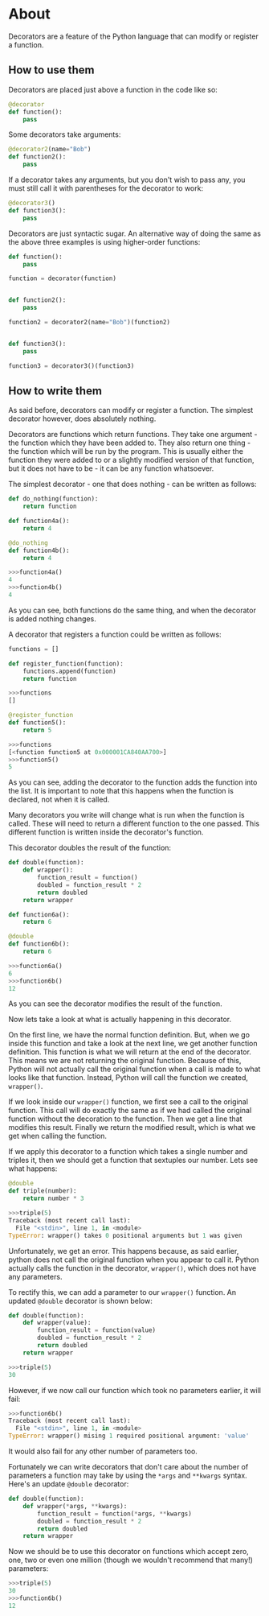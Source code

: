 # About

Decorators are a feature of the Python language that can modify or register a function.

## How to use them

Decorators are placed just above a function in the code like so:

```python
@decorator
def function():
    pass
```

Some decorators take arguments:

```python
@decorator2(name="Bob")
def function2():
    pass
```

If a decorator takes any arguments, but you don't wish to pass any, you must still call it with parentheses for the decorator to work:

```python
@decorator3()
def function3():
    pass
```

Decorators are just syntactic sugar.
An alternative way of doing the same as the above three examples is using higher-order functions:
```python
def function():
    pass

function = decorator(function)


def function2():
    pass

function2 = decorator2(name="Bob")(function2)


def function3():
    pass

function3 = decorator3()(function3)
```

## How to write them

As said before, decorators can modify or register a function.
The simplest decorator however, does absolutely nothing.

Decorators are functions which return functions.
They take one argument - the function which they have been added to.
They also return one thing - the function which will be run by the program.
This is usually either the function they were added to or a slightly modified version of that function, but it does not have to be - it can be any function whatsoever.

The simplest decorator - one that does nothing - can be written as follows:
```python
def do_nothing(function):
    return function
```
```python
def function4a():
    return 4

@do_nothing
def function4b():
    return 4
```
```python
>>>function4a()
4
>>>function4b()
4
```
As you can see, both functions do the same thing, and when the decorator is added nothing changes.

A decorator that registers a function could be written as follows:
```python
functions = []

def register_function(function):
    functions.append(function)
    return function
```
```python
>>>functions
[]
```
```python
@register_function
def function5():
    return 5
```
```python
>>>functions
[<function function5 at 0x000001CA840AA700>]
>>>function5()
5
```
As you can see, adding the decorator to the function adds the function into the list.
It is important to note that this happens when the function is declared, not when it is called.

Many decorators you write will change what is run when the function is called.
These will need to return a different function to the one passed.
This different function is written inside the decorator's function.

This decorator doubles the result of the function:
```python
def double(function):
    def wrapper():
        function_result = function()
        doubled = function_result * 2
        return doubled
    return wrapper
```
```python
def function6a():
    return 6

@double
def function6b():
    return 6
```
```python
>>>function6a()
6
>>>function6b()
12
```
As you can see the decorator modifies the result of the function.

Now lets take a look at what is actually happening in this decorator.

On the first line, we have the normal function definition.
But, when we go inside this function and take a look at the next line, we get another function definition.
This function is what we will return at the end of the decorator.
This means we are not returning the original function.
Because of this, Python will not actually call the original function when a call is made to what looks like that function.
Instead, Python will call the function we created, `wrapper()`.

If we look inside our `wrapper()` function, we first see a call to the original function.
This call will do exactly the same as if we had called the original function without the decoration to the function.
Then we get a line that modifies this result.
Finally we return the modified result, which is what we get when calling the function.

If we apply this decorator to a function which takes a single number and triples it, then we should get a function that sextuples our number.
Lets see what happens:
```python
@double
def triple(number):
    return number * 3
```
```python
>>>triple(5)
Traceback (most recent call last):
  File "<stdin>", line 1, in <module>
TypeError: wrapper() takes 0 positional arguments but 1 was given
```
Unfortunately, we get an error.
This happens because, as said earlier, python does not call the original function when you appear to call it.
Python actually calls the function in the decorator, `wrapper()`, which does not have any parameters.

To rectify this, we can add a parameter to our `wrapper()` function.
An updated `@double` decorator is shown below:
```python
def double(function):
    def wrapper(value):
        function_result = function(value)
        doubled = function_result * 2
        return doubled
    return wrapper
```
```python
>>>triple(5)
30
```
However, if we now call our function which took no parameters earlier, it will fail:
```python
>>>function6b()
Traceback (most recent call last):
  File "<stdin>", line 1, in <module>
TypeError: wrapper() mising 1 required positional argument: 'value'
```
It would also fail for any other number of parameters too.

Fortunately we can write decorators that don't care about the number of parameters a function may take by using the `*args` and `**kwargs` syntax.
Here's an update `@double` decorator:
```python
def double(function):
    def wrapper(*args, **kwargs):
        function_result = function(*args, **kwargs)
        doubled = function_result * 2
        return doubled
    return wrapper
```
Now we should be to use this decorator on functions which accept zero, one, two or even one million (though we wouldn't recommend that many!) parameters:
```python
>>>triple(5)
30
>>>function6b()
12
```
